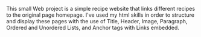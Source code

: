 This small Web project is a simple recipe website that links different recipes to the original page homepage.
I've used my html skills in order to structure and display these pages with the use of Title, Header, Image, Paragraph, Ordered and Unordered Lists, and Anchor tags with Links embedded.
